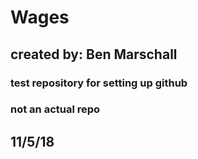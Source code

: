 # Wages
## created by: Ben Marschall
### test repository for setting up github
### not an actual repo
## 11/5/18
